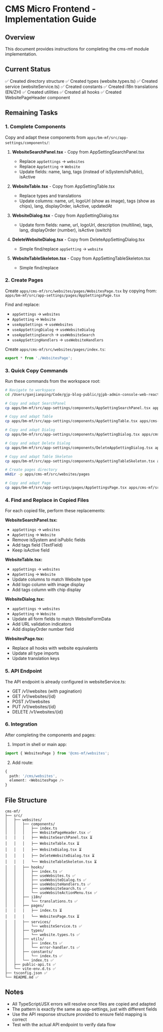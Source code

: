 # CMS Micro Frontend - Implementation Guide

## Overview
This document provides instructions for completing the cms-mf module implementation.

## Current Status
✅ Created directory structure
✅ Created types (website.types.ts)
✅ Created service (websiteService.ts)
✅ Created constants
✅ Created i18n translations (EN/ZH)
✅ Created utilities
✅ Created all hooks
✅ Created WebsitePageHeader component

## Remaining Tasks

### 1. Complete Components
Copy and adapt these components from `apps/bm-mf/src/app-settings/components/`:

1. **WebsiteSearchPanel.tsx** - Copy from AppSettingSearchPanel.tsx
   - Replace `appSettings` → `websites`
   - Replace `AppSetting` → `Website`
   - Update fields: name, lang, tags (instead of isSystem/isPublic), isActive

2. **WebsiteTable.tsx** - Copy from AppSettingTable.tsx
   - Replace types and translations
   - Update columns: name, url, logoUrl (show as image), tags (show as chips), lang, displayOrder, isActive, updatedAt

3. **WebsiteDialog.tsx** - Copy from AppSettingDialog.tsx
   - Update form fields: name, url, logoUrl, description (multiline), tags, lang, displayOrder (number), isActive (switch)

4. **DeleteWebsiteDialog.tsx** - Copy from DeleteAppSettingDialog.tsx
   - Simple find/replace `appSetting` → `website`

5. **WebsiteTableSkeleton.tsx** - Copy from AppSettingTableSkeleton.tsx
   - Simple find/replace

### 2. Create Pages

Create `apps/cms-mf/src/websites/pages/WebsitesPage.tsx` by copying from:
`apps/bm-mf/src/app-settings/pages/AppSettingsPage.tsx`

Find and replace:
- `appSettings` → `websites`  
- `AppSetting` → `Website`
- `useAppSettings` → `useWebsites`
- `useAppSettingDialog` → `useWebsiteDialog`
- `useAppSettingSearch` → `useWebsiteSearch`
- `useAppSettingHandlers` → `useWebsiteHandlers`

Create `apps/cms-mf/src/websites/pages/index.ts`:
```typescript
export * from './WebsitesPage';
```

### 3. Quick Copy Commands

Run these commands from the workspace root:

```bash
# Navigate to workspace
cd /Users/ganjianping/Code/gjp-blog-public/gjpb-admin-console-web-react-ts-public

# Copy and adapt SearchPanel
cp apps/bm-mf/src/app-settings/components/AppSettingSearchPanel.tsx apps/cms-mf/src/websites/components/WebsiteSearchPanel.tsx

# Copy and adapt Table
cp apps/bm-mf/src/app-settings/components/AppSettingTable.tsx apps/cms-mf/src/websites/components/WebsiteTable.tsx

# Copy and adapt Dialog
cp apps/bm-mf/src/app-settings/components/AppSettingDialog.tsx apps/cms-mf/src/websites/components/WebsiteDialog.tsx

# Copy and adapt Delete Dialog
cp apps/bm-mf/src/app-settings/components/DeleteAppSettingDialog.tsx apps/cms-mf/src/websites/components/DeleteWebsiteDialog.tsx

# Copy and adapt Table Skeleton
cp apps/bm-mf/src/app-settings/components/AppSettingTableSkeleton.tsx apps/cms-mf/src/websites/components/WebsiteTableSkeleton.tsx

# Create pages directory
mkdir -p apps/cms-mf/src/websites/pages

# Copy and adapt Page
cp apps/bm-mf/src/app-settings/pages/AppSettingsPage.tsx apps/cms-mf/src/websites/pages/WebsitesPage.tsx
```

### 4. Find and Replace in Copied Files

For each copied file, perform these replacements:

**WebsiteSearchPanel.tsx:**
- `appSettings` → `websites`
- `AppSetting` → `Website`
- Remove isSystem and isPublic fields
- Add tags field (TextField)
- Keep isActive field

**WebsiteTable.tsx:**
- `appSettings` → `websites`
- `AppSetting` → `Website`
- Update columns to match Website type
- Add logo column with image display
- Add tags column with chip display

**WebsiteDialog.tsx:**
- `appSettings` → `websites`
- `AppSetting` → `Website`
- Update all form fields to match WebsiteFormData
- Add URL validation indicators
- Add displayOrder number field

**WebsitesPage.tsx:**
- Replace all hooks with website equivalents
- Update all type imports
- Update translation keys

### 5. API Endpoint

The API endpoint is already configured in websiteService.ts:
- GET /v1/websites (with pagination)
- GET /v1/websites/{id}
- POST /v1/websites
- PUT /v1/websites/{id}
- DELETE /v1/websites/{id}

### 6. Integration

After completing the components and pages:

1. Import in shell or main app:
```typescript
import { WebsitesPage } from '@cms-mf/websites';
```

2. Add route:
```typescript
{
  path: '/cms/websites',
  element: <WebsitesPage />
}
```

## File Structure
```
cms-mf/
├── src/
│   ├── websites/
│   │   ├── components/
│   │   │   ├── index.ts
│   │   │   ├── WebsitePageHeader.tsx ✅
│   │   │   ├── WebsiteSearchPanel.tsx ⏳
│   │   │   ├── WebsiteTable.tsx ⏳
│   │   │   ├── WebsiteDialog.tsx ⏳
│   │   │   ├── DeleteWebsiteDialog.tsx ⏳
│   │   │   └── WebsiteTableSkeleton.tsx ⏳
│   │   ├── hooks/
│   │   │   ├── index.ts ✅
│   │   │   ├── useWebsites.ts ✅
│   │   │   ├── useWebsiteDialog.ts ✅
│   │   │   ├── useWebsiteHandlers.ts ✅
│   │   │   ├── useWebsiteSearch.ts ✅
│   │   │   └── useWebsiteActionMenu.tsx ✅
│   │   ├── i18n/
│   │   │   └── translations.ts ✅
│   │   ├── pages/
│   │   │   ├── index.ts ⏳
│   │   │   └── WebsitesPage.tsx ⏳
│   │   ├── services/
│   │   │   └── websiteService.ts ✅
│   │   ├── types/
│   │   │   └── website.types.ts ✅
│   │   ├── utils/
│   │   │   ├── index.ts ✅
│   │   │   └── error-handler.ts ✅
│   │   ├── constants/
│   │   │   └── index.ts ✅
│   │   └── index.ts ✅
│   ├── public-api.ts ✅
│   └── vite-env.d.ts ✅
├── tsconfig.json ✅
└── README.md ✅
```

## Notes

- All TypeScript/JSX errors will resolve once files are copied and adapted
- The pattern is exactly the same as app-settings, just with different fields
- Use the API response structure provided to ensure field mapping is correct
- Test with the actual API endpoint to verify data flow

